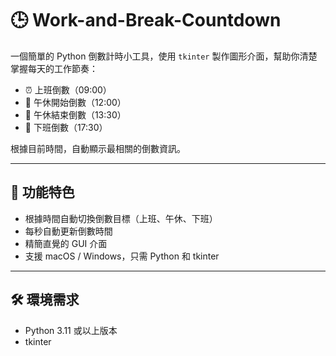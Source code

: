 # 🕒 Work-and-Break-Countdown

一個簡單的 Python 倒數計時小工具，使用 `tkinter` 製作圖形介面，幫助你清楚掌握每天的工作節奏：

- ⏰ 上班倒數（09:00）
- 🍱 午休開始倒數（12:00）
- 🔔 午休結束倒數（13:30）
- 🏁 下班倒數（17:30）

根據目前時間，自動顯示最相關的倒數資訊。

---

## 📌 功能特色

- 根據時間自動切換倒數目標（上班、午休、下班）
- 每秒自動更新倒數時間
- 精簡直覺的 GUI 介面
- 支援 macOS / Windows，只需 Python 和 tkinter

---

## 🛠️ 環境需求

- Python 3.11 或以上版本
- tkinter

